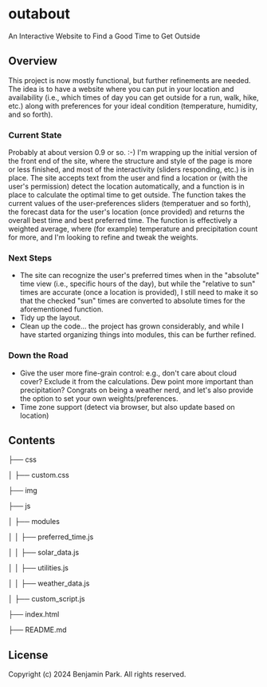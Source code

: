 # outabout

An Interactive Website to Find a Good Time to Get Outside

## Overview

This project is now mostly functional, but further refinements are needed. The idea is to have a website where you can put in your location and availability (i.e., which times of day you can get outside for a run, walk, hike, etc.) along with preferences for your ideal condition (temperature, humidity, and so forth).

### Current State

Probably at about version 0.9 or so. :-) I'm wrapping up the initial version of the front end of the site, where the structure and style of the page is more or less finished, and most of the interactivity (sliders responding, etc.) is in place. The site accepts text from the user and find a location or (with the user's permission) detect the location automatically, and a function is in place to calculate the optimal time to get outside. The function takes the current values of the user-preferences sliders (temperatuer and so forth), the forecast data for the user's location (once provided) and returns the overall best time and best preferred time. The function is effectively a weighted average, where (for example) temperature and precipitation count for more, and I'm looking to refine and tweak the weights.

### Next Steps

- The site can recognize the user's preferred times when in the "absolute" time view (i.e., specific hours of the day), but while the "relative to sun" times are accurate (once a location is provided), I still need to make it so that the checked "sun" times are converted to absolute times for the aforementioned function.
- Tidy up the layout.
- Clean up the code... the project has grown considerably, and while I have started organizing things into modules, this can be further refined.

### Down the Road

- Give the user more fine-grain control: e.g., don't care about cloud cover? Exclude it from the calculations. Dew point more important than precipitation? Congrats on being a weather nerd, and let's also provide the option to set your own weights/preferences.
- Time zone support (detect via browser, but also update based on location)

## Contents

├── css

│ ├── custom.css

├── img

├── js

│ ├── modules

│ │ ├── preferred_time.js

│ │ ├── solar_data.js

│ │ ├── utilities.js

│ │ ├── weather_data.js

│ ├── custom_script.js

├── index.html

├── README.md

## License

Copyright (c) 2024 Benjamin Park. All rights reserved.
